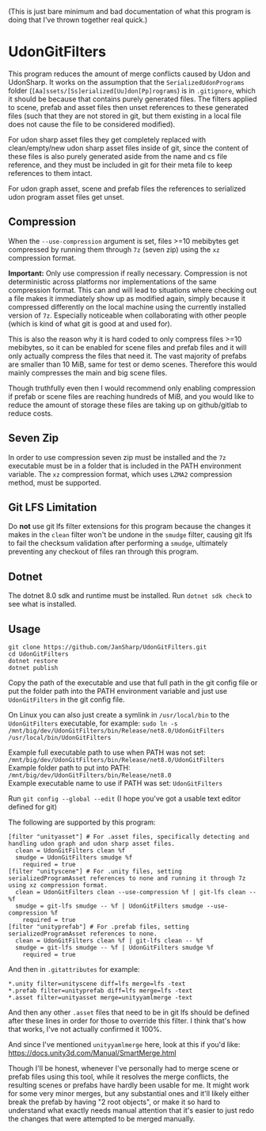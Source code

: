 
(This is just bare minimum and bad documentation of what this program is doing that I've thrown together real quick.)

# UdonGitFilters

This program reduces the amount of merge conflicts caused by Udon and UdonSharp. It works on the assumption that the `SerializedUdonPrograms` folder (`[Aa]ssets/[Ss]erialized[Uu]don[Pp]rograms`) is in `.gitignore`, which it should be because that contains purely generated files. The filters applied to scene, prefab and asset files then unset references to these generated files (such that they are not stored in git, but them existing in a local file does not cause the file to be considered modified).

For udon sharp asset files they get completely replaced with clean/empty/new udon sharp asset files inside of git, since the content of these files is also purely generated aside from the name and cs file reference, and they must be included in git for their meta file to keep references to them intact.

For udon graph asset, scene and prefab files the references to serialized udon program asset files get unset.

## Compression

When the `--use-compression` argument is set, files >=10 mebibytes get compressed by running them through `7z` (seven zip) using the `xz` compression format.

**Important:** Only use compression if really necessary. Compression is not deterministic across platforms nor implementations of the same compression format. This can and will lead to situations where checking out a file makes it immediately show up as modified again, simply because it compressed differently on the local machine using the currently installed version of `7z`. Especially noticeable when collaborating with other people (which is kind of what git is good at and used for).

This is also the reason why it is hard coded to only compress files >=10 mebibytes, so it can be enabled for scene files and prefab files and it will only actually compress the files that need it. The vast majority of prefabs are smaller than 10 MiB, same for test or demo scenes. Therefore this would mainly compresses the main and big scene files.

Though truthfully even then I would recommend only enabling compression if prefab or scene files are reaching hundreds of MiB, and you would like to reduce the amount of storage these files are taking up on github/gitlab to reduce costs.

## Seven Zip

In order to use compression seven zip must be installed and the `7z` executable must be in a folder that is included in the PATH environment variable. The `xz` compression format, which uses `LZMA2` compression method, must be supported.

## Git LFS Limitation

Do **not** use git lfs filter extensions for this program because the changes it makes in the `clean` filter won't be undone in the `smudge` filter, causing git lfs to fail the checksum validation after performing a `smudge`, ultimately preventing any checkout of files ran through this program.

## Dotnet

The dotnet 8.0 sdk and runtime must be installed. Run `dotnet sdk check` to see what is installed.

## Usage

```shell
git clone https://github.com/JanSharp/UdonGitFilters.git
cd UdonGitFilters
dotnet restore
dotnet publish
```

Copy the path of the executable and use that full path in the git config file or put the folder path into the PATH environment variable and just use `UdonGitFilters` in the git config file.

On Linux you can also just create a symlink in `/usr/local/bin` to the `UdonGitFilters` executable, for example: `sudo ln -s /mnt/big/dev/UdonGitFilters/bin/Release/net8.0/UdonGitFilters /usr/local/bin/UdonGitFilters`

Example full executable path to use when PATH was not set: `/mnt/big/dev/UdonGitFilters/bin/Release/net8.0/UdonGitFilters`\
Example folder path to put into PATH: `/mnt/big/dev/UdonGitFilters/bin/Release/net8.0`\
Example executable name to use if PATH was set: `UdonGitFilters`

Run `git config --global --edit` (I hope you've got a usable text editor defined for git)

The following are supported by this program:

```
[filter "unityasset"] # For .asset files, specifically detecting and handling udon graph and udon sharp asset files.
  clean = UdonGitFilters clean %f
  smudge = UdonGitFilters smudge %f
	required = true
[filter "unityscene"] # For .unity files, setting serializedProgramAsset references to none and running it through 7z using xz compression format.
  clean = UdonGitFilters clean --use-compression %f | git-lfs clean -- %f
  smudge = git-lfs smudge -- %f | UdonGitFilters smudge --use-compression %f
	required = true
[filter "unityprefab"] # For .prefab files, setting serializedProgramAsset references to none.
  clean = UdonGitFilters clean %f | git-lfs clean -- %f
  smudge = git-lfs smudge -- %f | UdonGitFilters smudge %f
	required = true
```

And then in `.gitattributes` for example:

```
*.unity filter=unityscene diff=lfs merge=lfs -text
*.prefab filter=unityprefab diff=lfs merge=lfs -text
*.asset filter=unityasset merge=unityyamlmerge -text
```

And then any other `.asset` files that need to be in git lfs should be defined after these lines in order for those to override this filter. I think that's how that works, I've not actually confirmed it 100%.

And since I've mentioned `unityyamlmerge` here, look at this if you'd like: https://docs.unity3d.com/Manual/SmartMerge.html

Though I'll be honest, whenever I've personally had to merge scene or prefab files using this tool, while it resolves the merge conflicts, the resulting scenes or prefabs have hardly been usable for me. It might work for some very minor merges, but any substantial ones and it'll likely either break the prefab by having "2 root objects", or make it so hard to understand what exactly needs manual attention that it's easier to just redo the changes that were attempted to be merged manually.
